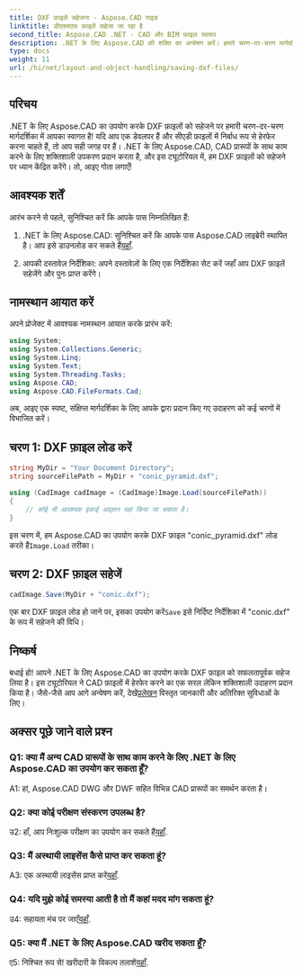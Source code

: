 ```yaml
---
title: DXF फ़ाइलें सहेजना - Aspose.CAD गाइड
linktitle: डीएक्सएफ फ़ाइलें सहेजा जा रहा है
second_title: Aspose.CAD .NET - CAD और BIM फ़ाइल स्वरूप
description: .NET के लिए Aspose.CAD की शक्ति का अन्वेषण करें। हमारे चरण-दर-चरण मार्गदर्शिका से DXF फ़ाइलों को सहजता से सहेजना सीखें।
type: docs
weight: 11
url: /hi/net/layout-and-object-handling/saving-dxf-files/
---
```

## परिचय

.NET के लिए Aspose.CAD का उपयोग करके DXF फ़ाइलों को सहेजने पर हमारी चरण-दर-चरण मार्गदर्शिका में आपका स्वागत है! यदि आप एक डेवलपर हैं और सीएडी फ़ाइलों में निर्बाध रूप से हेरफेर करना चाहते हैं, तो आप सही जगह पर हैं। .NET के लिए Aspose.CAD, CAD प्रारूपों के साथ काम करने के लिए शक्तिशाली उपकरण प्रदान करता है, और इस ट्यूटोरियल में, हम DXF फ़ाइलों को सहेजने पर ध्यान केंद्रित करेंगे। तो, आइए गोता लगाएँ!

## आवश्यक शर्तें

आरंभ करने से पहले, सुनिश्चित करें कि आपके पास निम्नलिखित हैं:

1.  .NET के लिए Aspose.CAD: सुनिश्चित करें कि आपके पास Aspose.CAD लाइब्रेरी स्थापित है। आप इसे डाउनलोड कर सकते हैं[यहाँ](https://releases.aspose.com/cad/net/).

2. आपकी दस्तावेज़ निर्देशिका: अपने दस्तावेज़ों के लिए एक निर्देशिका सेट करें जहाँ आप DXF फ़ाइलें सहेजेंगे और पुनः प्राप्त करेंगे।

## नामस्थान आयात करें

अपने प्रोजेक्ट में आवश्यक नामस्थान आयात करके प्रारंभ करें:

```csharp
using System;
using System.Collections.Generic;
using System.Linq;
using System.Text;
using System.Threading.Tasks;
using Aspose.CAD;
using Aspose.CAD.FileFormats.Cad;
```

अब, आइए एक स्पष्ट, संक्षिप्त मार्गदर्शिका के लिए आपके द्वारा प्रदान किए गए उदाहरण को कई चरणों में विभाजित करें।

## चरण 1: DXF फ़ाइल लोड करें

```csharp
string MyDir = "Your Document Directory";
string sourceFilePath = MyDir + "conic_pyramid.dxf";

using (CadImage cadImage = (CadImage)Image.Load(sourceFilePath))
{
    // कोई भी आवश्यक इकाई अद्यतन यहां किया जा सकता है।
}
```

इस चरण में, हम Aspose.CAD का उपयोग करके DXF फ़ाइल "conic_pyramid.dxf" लोड करते हैं`Image.Load` तरीका।

## चरण 2: DXF फ़ाइल सहेजें

```csharp
cadImage.Save(MyDir + "conic.dxf");
```

 एक बार DXF फ़ाइल लोड हो जाने पर, इसका उपयोग करें`Save` इसे निर्दिष्ट निर्देशिका में "conic.dxf" के रूप में सहेजने की विधि।

## निष्कर्ष

 बधाई हो! आपने .NET के लिए Aspose.CAD का उपयोग करके DXF फ़ाइल को सफलतापूर्वक सहेज लिया है। इस ट्यूटोरियल ने CAD फ़ाइलों में हेरफेर करने का एक सरल लेकिन शक्तिशाली उदाहरण प्रदान किया है। जैसे-जैसे आप आगे अन्वेषण करें, देखें[प्रलेखन](https://reference.aspose.com/cad/net/) विस्तृत जानकारी और अतिरिक्त सुविधाओं के लिए।

## अक्सर पूछे जाने वाले प्रश्न

### Q1: क्या मैं अन्य CAD प्रारूपों के साथ काम करने के लिए .NET के लिए Aspose.CAD का उपयोग कर सकता हूँ?

A1: हां, Aspose.CAD DWG और DWF सहित विभिन्न CAD प्रारूपों का समर्थन करता है।

### Q2: क्या कोई परीक्षण संस्करण उपलब्ध है?

 उ2: हाँ, आप निःशुल्क परीक्षण का उपयोग कर सकते हैं[यहाँ](https://releases.aspose.com/).

### Q3: मैं अस्थायी लाइसेंस कैसे प्राप्त कर सकता हूं?

 A3: एक अस्थायी लाइसेंस प्राप्त करें[यहाँ](https://purchase.aspose.com/temporary-license/).

### Q4: यदि मुझे कोई समस्या आती है तो मैं कहां मदद मांग सकता हूं?

 उ4: सहायता मंच पर जाएँ[यहाँ](https://forum.aspose.com/c/cad/19).

### Q5: क्या मैं .NET के लिए Aspose.CAD खरीद सकता हूँ?

 ए5: निश्चित रूप से! खरीदारी के विकल्प तलाशें[यहाँ](https://purchase.aspose.com/buy).